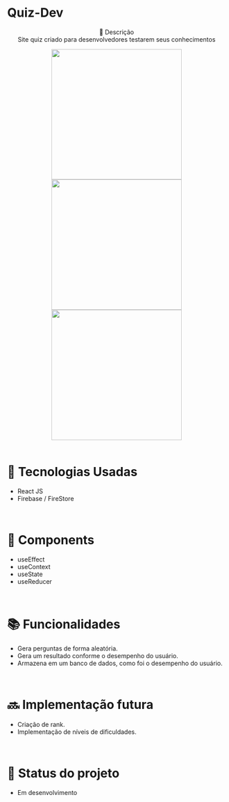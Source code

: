 # Quiz-Dev<br> 

<p align="center">
 📝 Descrição <br> 
   Site quiz criado para desenvolvedores testarem seus conhecimentos  <br> 
</p>


<div align="center">
  <img src="https://i.ibb.co/wsqcHMx/tela1.png" width='300px'/>
    <img src="https://i.ibb.co/PtxWcqf/tela2.png" width='300px'/>
      <img src="https://i.ibb.co/4tWKQR4/tela3.png" width='300px'/>
</div>

 <br> 
 
# 🚀 Tecnologias Usadas
* React JS
* Firebase / FireStore

<br> 

# 🔧 Components

* useEffect
* useContext
* useState
* useReducer

<br> 

# 📚 Funcionalidades
* Gera perguntas de forma aleatória.
* Gera um resultado conforme o desempenho do usuário.
* Armazena em um banco de dados, como foi o desempenho do usuário.

<br> 

# 🔜 Implementação futura
* Criação de rank.
* Implementação de níveis de dificuldades.

<br> 

# 🎯 Status do projeto
* Em desenvolvimento
